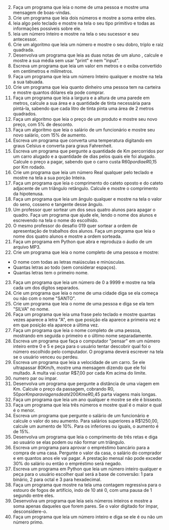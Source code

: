 2. Faça um programa que leia o nome de uma pessoa e mostre uma mensagem de boas-vindas.
3. Crie um programa que leia dois números e mostre a soma entre eles.
4. leia algo pelo teclado e mostre na tela o seu tipo primitivo e todas as informações possíveis sobre ele.
5. leia um número Inteiro e mostre na tela o seu sucessor e seu antecessor.
6. Crie um algoritmo que leia um número e mostre o seu dobro, triplo e raiz quadrada.
7. Desenvolva um programa que leia as duas notas de um aluno , calcule e mostre a sua média sem usar "print" e nem "input".
8. Escreva um programa que leia um valor em metros e o exiba convertido em centímetros e milímetros.
9. Faça um programa que leia um número Inteiro qualquer e mostre na tela a sua tabuada.
10. Crie um programa que leia quanto dinheiro uma pessoa tem na carteira e mostre quantos dólares ela pode comprar.
11. Faça um programa que leia a largura e a altura de uma parede em metros, calcule a sua área e a quantidade de tinta necessária para pintá-la, sabendo que cada litro de tinta pinta uma área de 2 metros quadrados.
12. Faça um algoritmo que leia o preço de um produto e mostre seu novo preço, com 5% de desconto.
13. Faça um algoritmo que leia o salário de um funcionário e mostre seu novo salário, com 15% de aumento.
14. Escreva um programa que converta uma temperatura digitando em graus Celsius e converta para graus Fahrenheit.
15. Escreva um programa que pergunte a quantidade de Km percorridos por um carro alugado e a quantidade de dias pelos quais ele foi alugado. Calcule o preço a pagar, sabendo que o carro custa R$60 por dia e R$0,15 por Km rodado.
16. Crie um programa que leia um número Real qualquer pelo teclado e mostre na tela a sua porção Inteira.
17. Faça um programa que leia o comprimento do cateto oposto e do cateto adjacente de um triângulo retângulo. Calcule e mostre o comprimento da hipotenusa.
18. Faça um programa que leia um ângulo qualquer e mostre na tela o valor do seno, cosseno e tangente desse ângulo.
19. Um professor quer sortear um dos seus quatro alunos para apagar o quadro. Faça um programa que ajude ele, lendo o nome dos alunos e escrevendo na tela o nome do escolhido.
20. O mesmo professor do desafio 019 quer sortear a ordem de apresentação de trabalhos dos alunos. Faça um programa que leia o nome dos quatro alunos e mostre a ordem sorteada.
21. Faça um programa em Python que abra e reproduza o áudio de um arquivo MP3.
22. Crie um programa que leia o nome completo de uma pessoa e mostre: 
- O nome com todas as letras maiúsculas e minúsculas.
- Quantas letras ao todo (sem considerar espaços).
- Quantas letras tem o primeiro nome.
23. Faça um programa que leia um número de 0 a 9999 e mostre na tela cada um dos dígitos separados.
24. Crie um programa que leia o nome de uma cidade diga se ela começa ou não com o nome "SANTO".
25. Crie um programa que leia o nome de uma pessoa e diga se ela tem "SILVA" no nome.
26. Faça um programa que leia uma frase pelo teclado e mostre quantas vezes aparece a letra "A", em que posição ela aparece a primeira vez e em que posição ela aparece a última vez.
27. Faça um programa que leia o nome completo de uma pessoa, mostrando em seguida o primeiro e o último nome separadamente.
28. Escreva um programa que faça o computador "pensar" em um número inteiro entre 0 e 5 e peça para o usuário tentar descobrir qual foi o número escolhido pelo computador. O programa deverá escrever na tela se o usuário venceu ou perdeu.
29. Escreva um programa que leia a velocidade de um carro. Se ele ultrapassar 80Km/h, mostre uma mensagem dizendo que ele foi multado. A multa vai custar R$7,00 por cada Km acima do limite.
30. numero par ou impar.
31. Desenvolva um programa que pergunte a distância de uma viagem em Km. Calcule o preço da passagem, cobrando R$0,50 por Km para viagens de até 200Km e R$0,45 parta viagens mais longas.
32. Faça um programa que leia um ano qualquer e mostre se ele é bissexto.
33. Faça um programa que leia três números e mostre qual é o maior e qual é o menor.
34. Escreva um programa que pergunte o salário de um funcionário e calcule o valor do seu aumento. Para salários superiores a R$1250,00, calcule um aumento de 10%. Para os inferiores ou iguais, o aumento é de 15%.
35. Desenvolva um programa que leia o comprimento de três retas e diga ao usuário se elas podem ou não formar um triângulo.
36. Escreva um programa para aprovar o empréstimo bancário para a compra de uma casa. Pergunte o valor da casa, o salário do comprador e em quantos anos ele vai pagar. A prestação mensal não pode exceder 30% do salário ou então o empréstimo será negado.
37. Escreva um programa em Python que leia um número inteiro qualquer e peça para o usuário escolher qual será a base de conversão: 1 para binário, 2 para octal e 3 para hexadecimal.
38. Faça um programa que mostre na tela uma contagem regressiva para o estouro de fogos de artifício, indo de 10 até 0, com uma pausa de 1 segundo entre eles.
39. Desenvolva um programa que leia seis números inteiros e mostre a soma apenas daqueles que forem pares. Se o valor digitado for ímpar, desconsidere-o.
40. Faça um programa que leia um número inteiro e diga se ele é ou não um número primo.